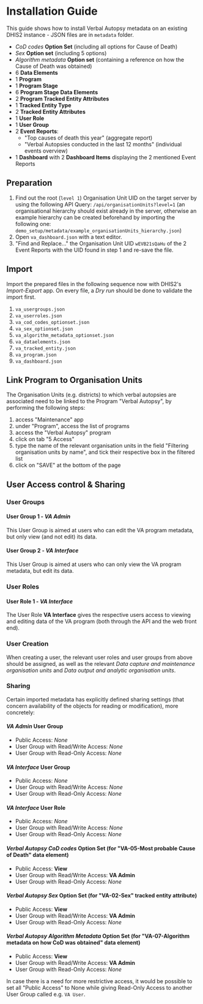 # Installation Guide

This guide shows how to install Verbal Autopsy metadata on an existing DHIS2 instance - JSON files are in `metadata` folder.

- _CoD codes_ **Option Set** (including all options for Cause of Death)
- _Sex_ **Option set** (including 5 options)
- _Algorithm metadata_ **Option set** (containing a reference on how the Cause of Death was obtained)
- 6 **Data Elements**
- 1 **Program**
- 1 **Program Stage**
- 6 **Program Stage Data Elements**
- 2 **Program Tracked Entity Attributes**
- 1 **Tracked Entity Type**
- 2 **Tracked Entity Attributes**
- 1 **User Role**
- 1 **User Group**
- 2 **Event Reports**: 
	- "Top causes of death this year" (aggregate report) 
	- "Verbal Autopsies conducted in the last 12 months" (individual events overview)
- 1 **Dashboard** with 2 **Dashboard Items** displaying the 2 mentioned Event Reports

## Preparation

1. Find out the root (`level 1`) Organisation Unit UID on the target server by using the following API Query: `/api/organisationUnits?level=1` (an organisational hierarchy should exist already in the server, otherwise an example hierarchy can be created beforehand by importing the following one: `demo_setup/metadata/example_organisationUnits_hierarchy.json`)
2. Open `va_dashboard.json` with a text editor.
3. "Find and Replace..." the Organisation Unit UID `wEVB21sQaHu` of the 2 Event Reports with the UID found in step 1 and re-save the file.


## Import

Import the prepared files in the following sequence now with DHIS2's _Import-Export_ app.
On every file, a _Dry run_ should be done to validate the import first.

1. `va_usergroups.json` 
2. `va_userroles.json`
3. `va_cod_codes_optionset.json` 
4. `va_sex_optionset.json` 
5. `va_algorithm_metadata_optionset.json`
6. `va_dataelements.json`
7. `va_tracked_entity.json`
8. `va_program.json`
9. `va_dashboard.json`

## Link Program to Organisation Units

The Organisation Units (e.g. districts) to which verbal autopsies are associated need to be linked to the Program "Verbal Autopsy", by performing the following steps: 
1. access "Maintenance" app
2. under "Program", access the list of programs
3. access the "Verbal Autopsy" program
4. click on tab "5 Access"
5. type the name of the relevant organisation units in the field "Filtering organisation units by name", and tick their respective box in the filtered list
6. click on "SAVE" at the bottom of the page

## User Access control & Sharing

### User Groups

#### User Group 1 - _VA Admin_

This User Group is aimed at users who can edit the VA program metadata, but only view (and not edit) its data.

#### User Group 2 - _VA Interface_

This User Group is aimed at users who can only view the VA program metadata, but edit its data.

### User Roles

#### User Role 1 - _VA Interface_
The User Role **VA Interface** gives the respective users access to viewing and editing data of the VA program (both through the API and the web front end).

### User Creation

When creating a user, the relevant user roles and user groups from above should be assigned, as well as the relevant _Data capture and maintenance organisation units_ and _Data output and analytic organisation units_.

### Sharing

Certain imported metadata has explicitly defined sharing settings (that concern availability of the objects for reading or modification), more concretely:

#### _VA Admin_ User Group
  - Public Access: _None_
  - User Group with Read/Write Access: _None_
  - User Group with Read-Only Access: _None_
    
#### _VA Interface_ User Group
  - Public Access: _None_
  - User Group with Read/Write Access: _None_
  - User Group with Read-Only Access: _None_

#### _VA Interface_ User Role
- Public Access: _None_
- User Group with Read/Write Access: _None_
- User Group with Read-Only Access: _None_
  
#### _Verbal Autopsy CoD codes_ Option Set (for "VA-05-Most probable Cause of Death" data element)
 - Public Access: **View**
 - User Group with Read/Write Access: **VA Admin**
 - User Group with Read-Only Access: _None_

#### _Verbal Autopsy Sex_ Option Set (for "VA-02-Sex" tracked entity attribute)
  - Public Access: **View**
  - User Group with Read/Write Access: **VA Admin**
  - User Group with Read-Only Access: _None_

#### _Verbal Autopsy Algorithm Metadata_ Option Set (for "VA-07-Algorithm metadata on how CoD was obtained" data element)
  - Public Access: **View**
  - User Group with Read/Write Access: **VA Admin**
  - User Group with Read-Only Access: _None_

In case there is a need for more restrictive access, it would be possible to set all "Public Access" to None while giving Read-Only Access to another User Group called e.g. `VA User`.
